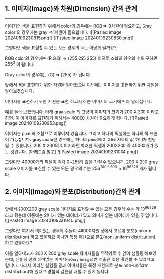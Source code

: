 
## 1. 이미지(Image)와 차원(Dimension) 간의 관계

---

이미지의 색을 표현하기 위해서 color의 경우에는 RGB ⇒ 3차원이 필요하고, Gray color 의 경우에는 gray ⇒1차원이 필요합니다.
![[Pasted image 20240109230815.png]]![[Pasted image 20240109230830.png]]






그렇다면 색을 표혈할 수 있는 모든 경우의 수는 어떻게 될까요?

RGB color의 경우에는 (R,G,B) ⇒ (255,255,255) 이므로 조합의 경우의 수를 구하면 $255^3$ 이 됩니다.

Gray color의 경우에는 (G) ⇒ (255) 가 됩니다.

앞에서 색을 표현하기 위한 차원을 알아봤으니 이번에는 이미지를 표현하기 위한 차원을 알아보겠습니다.

이미지를 표현하기 위한 차원은 표현 하고자 하는 이미지의 크기에 따라 달라집니다.

예를 들어 보겠습니다. 아래 gray scale 의 고양이 이미지의 크기가 200 X 200 이라고 하면, 이 이미지를 표현하기 위해서는 40000 차원이 필요하게 됩니다.
![[Pasted image 20240109230953.png]]

이미지는 pixel의 조합으로 이루어져 있습니다. 그리고 하나의 픽셀에는 하나의 색 표현이 가능합니다. gray scale인 경우에는 하나의 pixel에 0~255 사이의 값 하나가 할당될 수 있습니다. 200 X 200의 이미지라면 이러한 픽셀이 200X200 즉 40000개가 있는 것입니다. (아래그림 참고)
![[Pasted image 20240109231004.png]]

그렇다면 40000개의 픽셀이 각각 0~255의 값을 가질 수 있으니까, 200 X 200 gray scale 이미지를 표현할 수 있는 모든 경우의 수는 $256^{200*200} \approx 10^{96329}$ 개가 됩니다.

## 2. 이미지(Image)와 분포(Distribution)간의 관계

---

앞에서 200X200 gray scale 이미지로 표현할 수 있는 모든 경우의 수는 약 $10^{96329}$ 라고 했는데 이중에는 의미가 있는 데이터가 있고 의미가 없는 데이터가 있을 것 입니다.
![[Pasted image 20240109231040.png]]

그렇다면 여기서 의미있는 경우의 수들이 40000차원 상에서 고르게 분포(uniform distribution) 하고 있을까요 아니면 특정 패턴으로 분포(non-uniform distribution) 하고 있을까요?

이를 알아내고자 200 X 200 gray scale 이미지들을 무작위로 수 없이 샘플링 해보았는데, 샘플링 결과 의미없는 이미지(noisy image)만 추출된 것을 확인할 수 있었다고 합니다. 따라서 이러한 실험들 결과 이미지들은 특정 패턴으로 분포(non-uniform distribution)해 있다고 경험적 결론을 내릴 수 있게 됩니다.